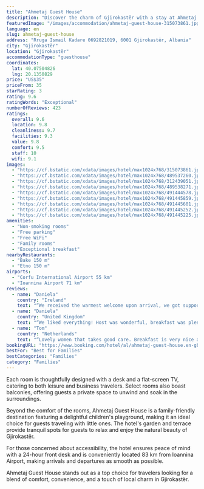 ```yaml
---
title: "Ahmetaj Guest House"
description: "Discover the charm of Gjirokastër with a stay at Ahmetaj Guest House, a distinguished 3-star hotel that promises comfort and convenience."
featuredImage: "/images/accommodation/ahmetaj-guest-house-315073861.jpg"
language: en
slug: ahmetaj-guest-house
address: "Rruga Ismail Kadare 0692821019, 6001 Gjirokastër, Albania"
city: "Gjirokastër"
location: "Gjirokastër"
accommodationType: "guesthouse"
coordinates:
  lat: 40.07504826
  lng: 20.1350829
price: "US$35"
priceFrom: 35
starRating: 3
rating: 9.6
ratingWords: "Exceptional"
numberOfReviews: 423
ratings:
  overall: 9.6
  location: 9.8
  cleanliness: 9.7
  facilities: 9.3
  value: 9.8
  comfort: 9.5
  staff: 10
  wifi: 9.1
images:
  - "https://cf.bstatic.com/xdata/images/hotel/max1024x768/315073861.jpg?k=0be1aea92ac6cbc938bbf487ba23afebdfe07c43d687b651573ea1c2f91d4d51&o=&hp=1"
  - "https://cf.bstatic.com/xdata/images/hotel/max1024x768/489537260.jpg?k=abdc96bbd1dd00c32929b2e74bcab992e35f1ddbe1a06473f6fec4b283d91c47&o=&hp=1"
  - "https://cf.bstatic.com/xdata/images/hotel/max1024x768/312439051.jpg?k=5c92c66558bd5dfd4efe14327292b60146f0133f742e18b8e08264bf947f54e0&o=&hp=1"
  - "https://cf.bstatic.com/xdata/images/hotel/max1024x768/489538271.jpg?k=d533ca4f0741f88f93dde6afe23636f48bee34c4896a3c4983d820871fd17723&o=&hp=1"
  - "https://cf.bstatic.com/xdata/images/hotel/max1024x768/491444578.jpg?k=c627a053bf7a19dac9ce0964ea7c8358cebc9c4ed777d43fadfd651096828876&o=&hp=1"
  - "https://cf.bstatic.com/xdata/images/hotel/max1024x768/491445859.jpg?k=26762ac2a6b8df4662863701e0ea5ecc12303711874f6188cb49182ce392ab6e&o=&hp=1"
  - "https://cf.bstatic.com/xdata/images/hotel/max1024x768/491445601.jpg?k=12493def1aafbf11be2828a6d160bdf2551d99dac1f998a763b575ba2941057a&o=&hp=1"
  - "https://cf.bstatic.com/xdata/images/hotel/max1024x768/491445252.jpg?k=e0ae005af7b1d2715870c4413595ecfa27376faffb64bc6e180ed8372ad18c45&o=&hp=1"
  - "https://cf.bstatic.com/xdata/images/hotel/max1024x768/491445225.jpg?k=dbdc740853fcf0bc725b15d0c2351c8b692507b5f927633ed8cf7494e71fc4c0&o=&hp=1"
amenities:
  - "Non-smoking rooms"
  - "Free parking"
  - "Free WiFi"
  - "Family rooms"
  - "Exceptional breakfast"
nearbyRestaurants:
  - "Bake 150 m"
  - "Etno 150 m"
airports:
  - "Corfu International Airport 55 km"
  - "Ioannina Airport 71 km"
reviews:
  - name: "Daniela"
    country: "Ireland"
    text: "“We received the warmest welcome upon arrival, we got support with parking and great recommendations for the area. We instantly felt at home. In addition, the breakfast and arrival snack was absolutely fabulous and appreciated as well as the coffee...”"
  - name: "Daniela"
    country: "United Kingdom"
    text: "“We liked everything! Host was wonderful, breakfast was plentiful and delicious, room and bed very comfortable and locations excellent. Highly recommend”"
  - name: "Tom"
    country: "Netherlands"
    text: "“Lovely women that takes good care. Breakfast is very nice and rooms are clean and tidy. Best location as all sightseeings are very close. Parking was possible next to the door, but you should ask the staff for the best parking spot as the streets...”"
bookingURL: "https://www.booking.com/hotel/al/ahmetaj-guest-house.en-gb.html?aid=8035640"
bestFor: "Best for Families"
bestCategories: "Families"
category: "Families"
---
```


Each room is thoughtfully designed with a desk and a flat-screen TV, catering to both leisure and business travelers. Select rooms also boast balconies, offering guests a private space to unwind and soak in the surroundings.

Beyond the comfort of the rooms, Ahmetaj Guest House is a family-friendly destination featuring a delightful children's playground, making it an ideal choice for guests traveling with little ones. The hotel's garden and terrace provide tranquil spots for guests to relax and enjoy the natural beauty of Gjirokastër.

For those concerned about accessibility, the hotel ensures peace of mind with a 24-hour front desk and is conveniently located 83 km from Ioannina Airport, making arrivals and departures as smooth as possible.

Ahmetaj Guest House stands out as a top choice for travelers looking for a blend of comfort, convenience, and a touch of local charm in Gjirokastër.